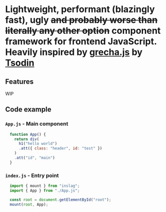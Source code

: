# Lightweight, performant (blazingly fast), ugly ~~and probably worse than literally any other option~~ component framework for frontend JavaScript. Heavily inspired by [grecha.js](https://github.com/tsoding/grecha.js) by [Tsodin](https://github.com/tsoding)

## Features
WIP


## Code example

### `App.js` - Main component
```js
  function App() {
    return div(
      h1("hello world")
      .att({ class: "header", id: "test" })
    )
    .att("id", "main")
  }
```
### `index.js` - Entry point
```js
  import { mount } from "inslag";
  import { App } from "./App.js";

  const root = document.getElementById("root");
  mount(root, App);
```